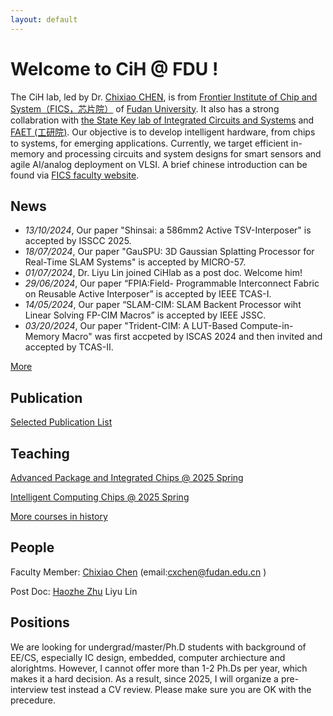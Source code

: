 ```yaml
---
layout: default
---
```


# Welcome to CiH @ FDU !

The CiH lab, led by Dr. [Chixiao CHEN](./cxchen.md), is from [Frontier Institute of Chip and System（FICS，芯片院）](https://fics.fudan.edu.cn/) of [Fudan University](http://www.fudan.edu.cn). It also has a strong collabration with [the State Key lab of Integrated Circuits and Systems](https://sklics.fudan.edu.cn/) and [FAET (工研院)](http://faet.fudan.edu.cn/).
Our objective is to develop intelligent hardware, from chips to systems, for emerging applications.
Currently, we target efficient in-memory and processing circuits and system designs for smart sensors and agile AI/analog deployment on VLSI.
A brief chinese introduction can be found via [FICS faculty website](https://fics.fudan.edu.cn/4c/e6/c22621a412902/page.htm).


## News
* _13/10/2024_, Our paper "Shinsai: a 586mm2 Active TSV-Interposer" is accepted by ISSCC 2025.
* _18/07/2024_, Our paper "GauSPU: 3D Gaussian Splatting Processor for Real-Time SLAM  Systems" is accepted by MICRO-57.
* _01/07/2024_, Dr. Liyu Lin joined CiHlab as a post doc. Welcome him!
* _29/06/2024_, Our paper “FPIA:Field- Programmable Interconnect Fabric on Reusable Active Interposer” is accepted by IEEE TCAS-I. 
* _14/05/2024_, Our paper “SLAM-CIM: SLAM Backent Processor wiht Linear Solving FP-CIM Macros” is accepted by IEEE JSSC. 
* _03/20/2024_, Our paper "Trident-CIM: A LUT-Based Compute-in-Memory Macro" was first accpeted by ISCAS 2024 and then invited and accepted by TCAS-II.



[More](./news.md)

## Publication

[Selected Publication List](./pub.md)

## Teaching 

[Advanced Package and Integrated Chips @ 2025 Spring](./course/chiplet25.md)

[Intelligent Computing Chips @ 2025 Spring](https://elearning.fudan.edu.cn/courses/88552) 

[More courses in history](./course/teaching_history.md)

## People

Faculty Member: [Chixiao Chen](./cxchen.md) (email:cxchen@fudan.edu.cn )

Post Doc: [Haozhe Zhu](https://zhutmost.com/about/)  Liyu Lin


## Positions

We are looking for undergrad/master/Ph.D students with background of EE/CS, especially IC design, embedded, computer archiecture and alorightms. 
However, I cannot offer more than 1-2 Ph.Ds per year, which makes it a hard decision. 
As a result, since 2025, I will organize a pre-interview test instead a CV review. Please make sure you are OK with the precedure.



